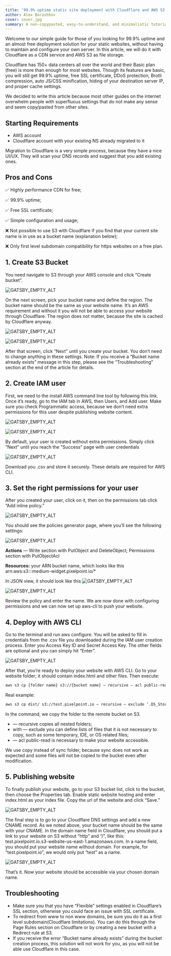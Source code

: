 ```yaml
---
title: '99.9% uptime static site deployment with Cloudflare and AWS S3'
author: Alex Barashkov
cover: cover.jpg
summary: A non-copypasted, easy-to-understand, and minimalistic tutorial that actually works.
---
```


Welcome to our simple guide for those of you looking for 99.9% uptime and an almost free deployment solution for your static websites, without having to maintain and configure your own server. In this article, we will do it with Cloudflare as a CDN service and AWS S3 as file storage.

Cloudflare has 150+ data centers all over the world and their Basic plan (free) is more than enough for most websites. Though its features are basic, you will still get 99.9% uptime, free SSL certificate, DDoS protection, Brotli compression, auto JS/CSS minification, hiding of your destination server IP, and proper cache settings.

We decided to write this article because most other guides on the internet overwhelm people with superfluous settings that do not make any sense and seem copy/pasted from other sites.

## Starting Requirements

- AWS account
- Cloudflare account with your existing NS already migrated to it

Migration to Cloudflare is a very simple process, because they have a nice UI/UX. They will scan your DNS records and suggest that you add existing ones.

## Pros and Cons

✅ Highly performance CDN for free;

✅ 99.9% uptime;

✅ Free SSL certificate;

✅ Simple configuration and usage;

❌ Not possible to use S3 with Cloudflare if you find that your current site name is in use as a bucket name (explanation below);

❌ Only first level subdomain compatibility for https websites on a free plan.

## 1. Create S3 Bucket

You need navigate to S3 through your AWS console and click “Create bucket”.

![GATSBY_EMPTY_ALT](aws1.jpeg)

On the next screen, pick your bucket name and define the region. The bucket name should be the same as your website name. It’s an AWS requirement and without it you will not be able to access your website through Cloudflare. The region does not matter, because the site is cached by Cloudflare anyway.

![GATSBY_EMPTY_ALT](aws2.jpeg)

![GATSBY_EMPTY_ALT](aws3.jpeg)

After that screen, click “Next” until you create your bucket. You don’t need to change anything in these settings. Note: If you receive a “Bucket name already exists” message in this step, please see the “Troubleshooting” section at the end of the article for details.

## 2. Create IAM user

First, we need to the install AWS command line tool by following this link. Once it’s ready, go to the IAM tab in AWS, then Users, and Add user. Make sure you check Programmatic access, because we don’t need extra permissions for this user despite publishing website content.

![GATSBY_EMPTY_ALT](aws4.jpeg)

![GATSBY_EMPTY_ALT](aws5.jpeg)

By default, your user is created without extra permissions. Simply click “Next” until you reach the “Success” page with user credentials

![GATSBY_EMPTY_ALT](aws6.jpeg)

Download you .csv and store it securely. These details are required for AWS CLI.

## 3. Set the right permissions for your user

After you created your user, click on it, then on the permissions tab click “Add inline policy.”

![GATSBY_EMPTY_ALT](aws7.jpeg)

You should see the policies generator page, where you’ll see the following settings:

![GATSBY_EMPTY_ALT](aws8.jpeg)

**Actions** — Write section with PutObject and DeleteObject; Permissions section with PutObjectAcl

**Resources:** your ARN bucket name, which looks like this arn:aws:s3:::medium-widget.pixelpoint.io/\*

In JSON view, it should look like this
![GATSBY_EMPTY_ALT](aws9.jpeg)

![GATSBY_EMPTY_ALT](aws10.jpeg)

Review the policy and enter the name. We are now done with configuring permissions and we can now set up aws-cli to push your website.

## 4. Deploy with AWS CLI

Go to the terminal and run aws configure. You will be asked to fill in credentials from the .csv file you downloaded during the IAM user creation process. Enter you Access Key ID and Secret Access Key. The other fields are optional and you can simply hit “Enter”.

![GATSBY_EMPTY_ALT](aws11.jpeg)

After that, you’re ready to deploy your website with AWS CLI. Go to your website folder; it should contain index.html and other files. Then execute:

```bash
aws s3 cp {folder name} s3://{bucket name} — recursive — acl public-read
```

Real example:

```bash
aws s3 cp dist/ s3://test.pixelpoint.io — recursive — exclude ‘.DS_Store’ — acl public-read
```

In the command, we copy the folder to the remote bucket on S3.

- — recursive copies all nested folders;
- with — exclude you can define lists of files that it is not necessary to copy, such as some temporary, IDE, or OS related files;
- — acl public-read is necessary to make your website accessible.

We use copy instead of sync folder, because sync does not work as expected and some files will not be copied to the bucket even after modification.

## 5. Publishing website

To finally publish your website, go to your S3 bucket list, click to the bucket, then choose the Properties tab. Enable static website hosting and enter index.html as your index file. Copy the url of the website and click “Save.”

![GATSBY_EMPTY_ALT](aws12.jpeg)

The final step is to go to your Cloudflare DNS settings and add a new CNAME record. As we noted above, your bucket name should be the same with your CNAME. In the domain name field in Cloudflare, you should put a link to your website on S3 without “http” and “/”, like this: test.pixelpoint.io.s3-website-us-east-1.amazonaws.com. In a name field, you should put your website name without domain. For example, for “test.pixelpoint.io”, we would only put “test” as a name.

![GATSBY_EMPTY_ALT](aws12.jpeg)

That’s it. Now your website should be accessible via your chosen domain name.

## Troubleshooting

- Make sure you that you have “Flexible” settings enabled in Cloudflare’s SSL section, otherwise you could face an issue with SSL certificate.
- To redirect from www to non www domains, be sure you do it as a first level subdomain(Cloudflare limitations). You can do this through the Page Rules section on Cloudflare or by creating a new bucket with a Redirect rule at S3.
- If you receive the error “Bucket name already exists” during the bucket creation process, this solution will not work for you, as you will not be able use Cloudflare in this case.
